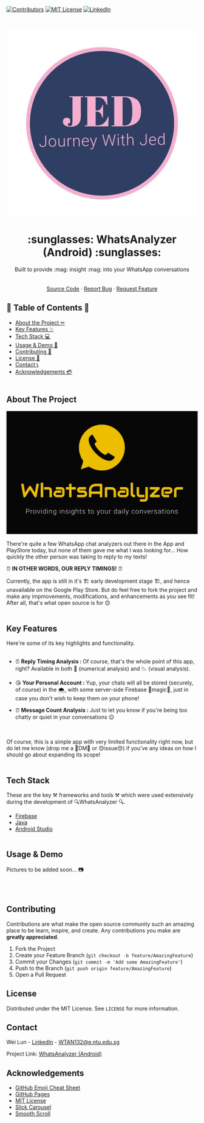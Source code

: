 [![Contributors][contributors-shield]][contributors-url]
[![MIT License][license-shield]][license-url]
[![LinkedIn][linkedin-shield]][linkedin-url]


<!-- PROJECT LOGO -->
<br />
<p align="center">
  <a href="https://weilunn97.wixsite.com/journeywithjed">
    <img src="img/Logo.jpg" />
  </a>

  <h1 align="center">:sunglasses: WhatsAnalyzer (Android) :sunglasses:</h1>

  <p align="center">
    Built to provide :mag: insight :mag: into your WhatsApp conversations
    <br />
    <br />
    <br />
    <a href="https://github.com/weilunn97/WhatsAnalyzer-Android-/tree/master/app">Source Code</a>
    ·
    <a href="https://github.com/weilunn97/WhatsAnalyzer-Android-/issues">Report Bug</a>
    ·
    <a href="https://github.com/weilunn97/WhatsAnalyzer-Android-/issues">Request Feature</a>
  </p>
</p>



<!-- TABLE OF CONTENTS -->
## 📃 Table of Contents 📃

* [About the Project ✏](#about-the-project)
* [Key Features ✨](#key-features)
* [Tech Stack 💻](#tech-stack)
* [Usage & Demo 📸](#usage-and-demo)
* [Contributing 🍻](#contributing)
* [License 📑](#license)
* [Contact 📞](#contact)
* [Acknowledgements 💳](#acknowledgements)
<br><br>



## About The Project
<p align="center">
  <a href="https://weilunn97.wixsite.com/journeywithjed">
    <img src="img/AppIcon.JPG" />
  </a>

There're quite a few WhatsApp chat analyzers out there in the App and PlayStore today, but none of them gave me what I was looking for... How quickly the other person was taking to reply to my texts!

 :alarm_clock: **IN OTHER WORDS, OUR REPLY TIMINGS!** :alarm_clock: 

Currently, the app is still in it's 🏗 early development stage  🏗, and hence unavailable on the Google Play Store. But do feel free to fork the project and make any impmovements, modifications, and enhancements as you see fit! After all, that's what open source is for 😊
<br><br>


## Key Features
Here're some of its key highlights and functionality. <br><br>
*  :alarm_clock:  <b>Reply Timing Analysis : </b> Of course, that's the whole point of this app, right? Available in both 🔢 (numerical analysis) and 📉 (visual analysis).

*  :kissing_heart: <b>Your Personal Account : </b> Yup, your chats will all be stored (securely, of course) in the 🌨, with some server-side Firebase 🎩magic🎩, just in case you don't wish to keep them on your phone!

* :alarm_clock:  <b>Message Count Analysis : </b> Just to let you know if you're being too chatty or quiet in your conversations 😉

<br><br>
Of course, this is a simple app with very limited functionality right now, but do let me know (drop me a 📧DM📧 or 😓issue😓) if you've any ideas on how I should go about expanding its scope! <br><br>



## Tech Stack
These are the key ⚒ frameworks and tools ⚒ which were used extensively during the development of 🔍WhatsAnalyzer 🔍.
* [Firebase](https://firebase.google.com/)
* [Java](https://www.java.com/en/)
* [Android Studio](https://developer.android.com/studio) <br><br>



## Usage & Demo
<!-- INSERT PICTURES HERE-->


Pictures to be added soon... 📷

<br><br>



## Contributing

Contributions are what make the open source community such an amazing place to be learn, inspire, and create. Any contributions you make are **greatly appreciated**.

1. Fork the Project
2. Create your Feature Branch (`git checkout -b feature/AmazingFeature`)
3. Commit your Changes (`git commit -m 'Add some AmazingFeature'`)
4. Push to the Branch (`git push origin feature/AmazingFeature`)
5. Open a Pull Request



<!-- LICENSE -->
## License

Distributed under the MIT License. See `LICENSE` for more information.



## Contact

Wei Lun - [LinkedIn](https://www.linkedin.com/in/tan-wei-lun/) - WTAN132@e.ntu.edu.sg

Project Link: [WhatsAnalyzer (Android)](https://github.com/weilunn97/WhatsAnalyzer-Android-e)



## Acknowledgements
* [GitHub Emoji Cheat Sheet](https://www.webpagefx.com/tools/emoji-cheat-sheet)
* [GitHub Pages](https://pages.github.com)
* [MIT License](https://opensource.org/licenses/MIT)
* [Slick Carousel](https://kenwheeler.github.io/slick)
* [Smooth Scroll](https://github.com/cferdinandi/smooth-scroll)



<!-- MARKDOWN LINKS & IMAGES -->
<!-- https://www.markdownguide.org/basic-syntax/#reference-style-links -->
[contributors-shield]: https://img.shields.io/github/contributors/othneildrew/Best-README-Template.svg?style=flat-square
[contributors-url]: https://github.com/weilunn97/WhatsAnalyzer-Android-/graphs/contributors
[forks-shield]: https://img.shields.io/github/forks/othneildrew/Best-README-Template.svg?style=flat-square
[forks-url]:https://github.com/weilunn97/WhatsAnalyzer-Android-/network
[stars-shield]: https://img.shields.io/github/stars/othneildrew/Best-README-Template.svg?style=flat-square
[license-shield]: https://img.shields.io/github/license/othneildrew/Best-README-Template.svg?style=flat-square
[license-url]: https://github.com/weilunn97/WhatsAnalyzer-Android-/blob/master/LICENSE.txt
[linkedin-shield]: https://img.shields.io/badge/-LinkedIn-black.svg?style=flat-square&logo=linkedin&colorB=555
[linkedin-url]: https://linkedin.com/in/tan-wei-lun
[product-screenshot]: images/screenshot.png
